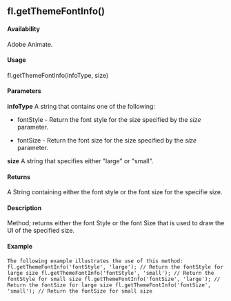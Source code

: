 ## fl.getThemeFontInfo()

#### Availability

Adobe Animate.

#### Usage

fl.getThemeFontInfo(infoType, size)

#### Parameters

**infoType** A string that contains one of the following:

-   fontStyle - Return the font style for the size specified by the *size* parameter.

-   fontSize - Return the font size for the size specified by the *size* parameter.

**size** A string that specifies either "large" or "small".

#### Returns

A String containing either the font style or the font size for the specifie size.

#### Description

Method; returns either the font Style or the font Size that is used to draw the UI of the specified size.

#### Example

```
The following example illustrates the use of this method:
fl.getThemeFontInfo('fontStyle', 'large'); // Return the fontStyle for large size fl.getThemeFontInfo('fontStyle', 'small'); // Return the fontStyle for small size fl.getThemeFontInfo('fontSize', 'large'); // Return the fontSize for large size fl.getThemeFontInfo('fontSize', 'small'); // Return the fontSize for small size

```